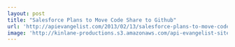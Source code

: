 ```yaml
---
layout: post
title: "Salesforce Plans to Move Code Share to Github"
url: 'http://apievangelist.com/2013/02/13/salesforce-plans-to-move-code-share-to-github/'
image: 'http://kinlane-productions.s3.amazonaws.com/api-evangelist-site/blog/salesforce-code-share.png'
---
```


